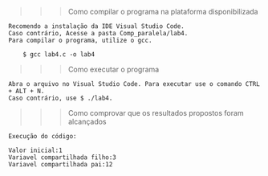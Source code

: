 >>> Como compilar o programa na plataforma disponibilizada

    Recomendo a instalação da IDE Visual Studio Code.
    Caso contrário, Acesse a pasta Comp_paralela/lab4.
    Para compilar o programa, utilize o gcc. 

        $ gcc lab4.c -o lab4

>>> Como executar o programa

    Abra o arquivo no Visual Studio Code. Para executar use o comando CTRL + ALT + N.
    Caso contrário, use $ ./lab4.
    
    
>>> Como comprovar que os resultados propostos foram alcançados

    Execução do código:
    
    Valor inicial:1
    Variavel compartilhada filho:3
    Variavel compartilhada pai:12
